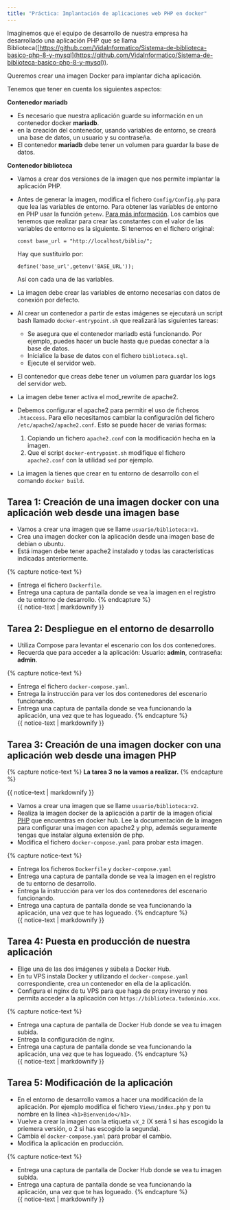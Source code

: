 ```yaml
---
title: "Práctica: Implantación de aplicaciones web PHP en docker"
---
```


Imaginemos que el equipo de desarrollo de nuestra empresa ha desarrollado una aplicación PHP que se llama Biblioteca([https://github.com/VidaInformatico/Sistema-de-biblioteca-basico-php-8-y-mysql](https://github.com/VidaInformatico/Sistema-de-biblioteca-basico-php-8-y-mysql)).

Queremos crear una imagen Docker para implantar dicha aplicación.

Tenemos que tener en cuenta los siguientes aspectos:

**Contenedor mariadb**

* Es necesario que nuestra aplicación guarde su información en un contenedor docker **mariadb**.
* en la creación del contenedor, usando variables de entorno, se creará una base de datos, un usuario y su contraseña.
* El contenedor **mariadb** debe tener un volumen para guardar la base de datos.

**Contenedor biblioteca**

* Vamos a crear dos versiones de la imagen que nos permite implantar la aplicación PHP.
* Antes de generar la imagen, modifica el fichero `Config/Config.php` para que lea las variables de entorno. Para obtener las variables de entorno en PHP usar la función `getenv`. [Para más información](http://php.net/manual/es/function.getenv.php).
    Los cambios que tenemos que realizar para crear las constantes con el valor de las variables de entorno es la siguiente. Si tenemos en el fichero original:

    ```
    const base_url = "http://localhost/biblio/";
    ```
    Hay que sustituirlo por:

    ```
    define('base_url',getenv('BASE_URL'));
    ```
    Así con cada una de las variables.

* La imagen debe crear las variables de entorno necesarias con datos de conexión por defecto.
* Al crear un contenedor a partir de estas imágenes se ejecutará un script bash llamado `docker-entrypoint.sh` que realizará las siguientes tareas:
    * Se asegura que el contenedor mariadb está funcionando. Por ejemplo, puedes hacer un bucle hasta que puedas conectar a la base de datos.
    * Inicialice la base de datos con el fichero `biblioteca.sql`.
    * Ejecute el servidor web.
* El contenedor que creas debe tener un volumen para guardar los logs del servidor web.
* La imagen debe tener activa el mod_rewrite de apache2.
* Debemos configurar el apache2 para permitir el uso de ficheros `.htaccess`. Para ello necesitamos cambiar la configuración del fichero `/etc/apache2/apache2.conf`. Esto se puede hacer de varias formas:

    1. Copiando un fichero `apache2.conf` con la modificación hecha en la imagen.
    2. Que el script `docker-entrypoint.sh` modifique el fichero `apache2.conf` con la utilidad `sed` por ejemplo.

* La imagen la tienes que crear en tu entorno de desarrollo con el comando `docker build`.

## Tarea 1: Creación de una imagen docker con una aplicación web desde una imagen base

* Vamos a crear una imagen que se llame `usuario/biblioteca:v1`.
* Crea una imagen docker con la aplicación desde una imagen base de debian o ubuntu.
* Está imagen debe tener apache2 instalado y todas las características indicadas anteriormente.

{% capture notice-text %} 
* Entrega el fichero `Dockerfile`.
* Entrega una captura de pantalla donde se vea la imagen en el registro de tu entorno de desarrollo.
{% endcapture %}<div class="notice--info">{{ notice-text | markdownify }}</div>

## Tarea 2: Despliegue en el entorno de desarrollo

* Utiliza Compose para levantar el escenario con los dos contenedores.
* Recuerda que para acceder a la aplicación: Usuario: **admin**, contraseña: **admin**.

{% capture notice-text %} 
* Entrega el fichero `docker-compose.yaml`.
* Entrega la instrucción para ver los dos contenedores del escenario funcionando.
* Entrega una captura de pantalla donde se vea funcionando la aplicación, una vez que te has logueado.
{% endcapture %}<div class="notice--info">{{ notice-text | markdownify }}</div>

## Tarea 3: Creación de una imagen docker con una aplicación web desde una imagen PHP

{% capture notice-text %} 
**La tarea 3 no la vamos a realizar.**
{% endcapture %}<div class="warning--info">{{ notice-text | markdownify }}</div>


* Vamos a crear una imagen que se llame `usuario/biblioteca:v2`.
* Realiza la imagen docker de la aplicación a partir de la imagen oficial [PHP](https://hub.docker.com/_/php/) que encuentras en docker hub. Lee la documentación de la imagen para configurar una imagen con apache2 y php, además seguramente tengas que instalar alguna extensión de php.
* Modifica el fichero `docker-compose.yaml` para probar esta imagen.

{% capture notice-text %} 
* Entrega los ficheros `Dockerfile` y `docker-compose.yaml`
* Entrega una captura de pantalla donde se vea la imagen en el registro de tu entorno de desarrollo.
* Entrega la instrucción para ver los dos contenedores del escenario funcionando.
* Entrega una captura de pantalla donde se vea funcionando la aplicación, una vez que te has logueado.
{% endcapture %}<div class="notice--info">{{ notice-text | markdownify }}</div>

## Tarea 4: Puesta en producción de nuestra aplicación

* Elige una de las dos imágenes y súbela a Docker Hub.
* En tu VPS instala Docker y utilizando el `docker-compose.yaml` correspondiente, crea un contenedor en ella de la aplicación.
* Configura el nginx de tu VPS para que haga de proxy inverso y nos permita acceder a la aplicación con `https://biblioteca.tudominio.xxx`.

{% capture notice-text %} 
* Entrega una captura de pantalla de Docker Hub donde se vea tu imagen subida.
* Entrega la configuración de nginx.
* Entrega una captura de pantalla donde se vea funcionando la aplicación, una vez que te has logueado.
{% endcapture %}<div class="notice--info">{{ notice-text | markdownify }}</div>

## Tarea 5: Modificación de la aplicación

* En el entorno de desarrollo vamos a hacer una modificación de la aplicación. Por ejemplo modifica el fichero `Views/index.php` y pon tu nombre en la línea `<h1>Bienvenido</h1>`.
* Vuelve a crear la imagen con la etiqueta `vX_2` (X será 1 si has escogido la priemera versión, o 2 si has escogido la segunda).
* Cambia el `docker-compose.yaml` para probar el cambio.
* Modifica la aplicación en producción.

{% capture notice-text %} 
* Entrega una captura de pantalla de Docker Hub donde se vea tu imagen subida.
* Entrega una captura de pantalla donde se vea funcionando la aplicación, una vez que te has logueado.
{% endcapture %}<div class="notice--info">{{ notice-text | markdownify }}</div>
